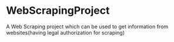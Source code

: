 # WebScrapingProject
A Web Scraping project which can be used to get information from websites(having legal authorization for scraping)
